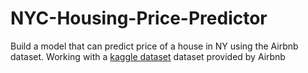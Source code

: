 # NYC-Housing-Price-Predictor
Build a model that can predict price of a house in NY using the Airbnb dataset.
Working with a [kaggle dataset](https://www.kaggle.com/dgomonov/new-york-city-airbnb-open-data) dataset provided by Airbnb


